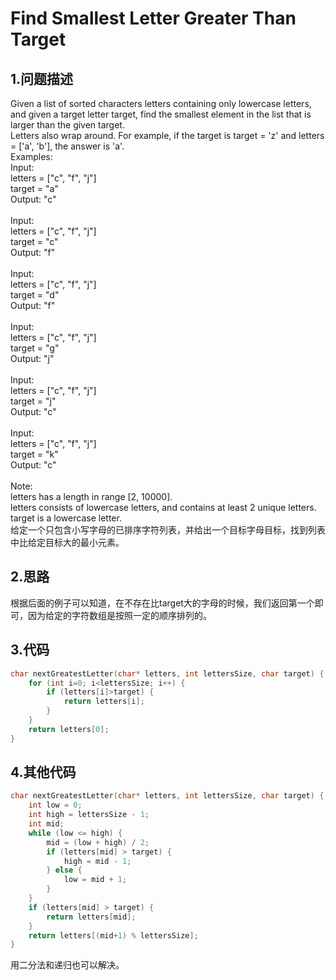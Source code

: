 Find Smallest Letter Greater Than Target
===

1.问题描述
---

Given a list of sorted characters letters containing only lowercase letters, and given a target letter target, find the smallest element in the list that is larger than the given target.<br> 
Letters also wrap around. For example, if the target is target = 'z' and letters = ['a', 'b'], the answer is 'a'. <br>
Examples:<br>
Input:<br>
letters = ["c", "f", "j"]<br>
target = "a"<br>
Output: "c"<br>
<br>
Input:<br>
letters = ["c", "f", "j"]<br>
target = "c"<br>
Output: "f"<br>
<br>
Input:<br>
letters = ["c", "f", "j"]<br>
target = "d"<br>
Output: "f"<br>
<br>
Input:<br>
letters = ["c", "f", "j"]<br>
target = "g"<br>
Output: "j"<br>
<br>
Input:<br>
letters = ["c", "f", "j"]<br>
target = "j"<br>
Output: "c"<br>
<br>
Input:<br>
letters = ["c", "f", "j"]<br>
target = "k"<br>
Output: "c"<br>
<br>
Note:<br>
letters has a length in range [2, 10000].<br>
letters consists of lowercase letters, and contains at least 2 unique letters.<br>
target is a lowercase letter.<br>
给定一个只包含小写字母的已排序字符列表，并给出一个目标字母目标，找到列表中比给定目标大的最小元素。<br>

2.思路
---

根据后面的例子可以知道，在不存在比target大的字母的时候，我们返回第一个即可，因为给定的字符数组是按照一定的顺序排列的。

3.代码
---

```c
char nextGreatestLetter(char* letters, int lettersSize, char target) {
    for (int i=0; i<lettersSize; i++) {
        if (letters[i]>target) {
            return letters[i];
        }
    }
    return letters[0];
}
```

4.其他代码
---

```c
char nextGreatestLetter(char* letters, int lettersSize, char target) {
    int low = 0;
    int high = lettersSize - 1;
    int mid;
    while (low <= high) {
        mid = (low + high) / 2;
        if (letters[mid] > target) {
            high = mid - 1;
        } else {
            low = mid + 1;
        }
    }
    if (letters[mid] > target) {
        return letters[mid];
    }
    return letters[(mid+1) % lettersSize];
}
```

用二分法和递归也可以解决。
